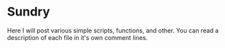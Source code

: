# Sundry
Here I will post various simple scripts, functions, and other.
You can read a description of each file in it's own comment lines.
